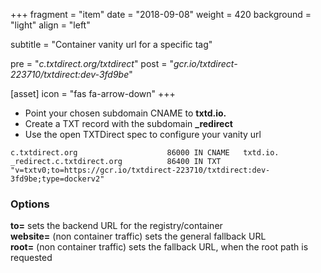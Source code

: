 +++
fragment = "item"
date = "2018-09-08"
weight = 420
background = "light"
align = "left"

subtitle = "Container vanity url for a specific tag"

pre = "*c.txtdirect.org/txtdirect*"
post = "*gcr.io/txtdirect-223710/txtdirect:dev-3fd9be*"

[asset]
  icon = "fas fa-arrow-down"
+++

* Point your chosen subdomain CNAME to **txtd.io.**
* Create a TXT record with the subdomain **_redirect**
* Use the open TXTDirect spec to configure your vanity url

```text
c.txtdirect.org                    86000 IN CNAME   txtd.io.
_redirect.c.txtdirect.org          86400 IN TXT     "v=txtv0;to=https://gcr.io/txtdirect-223710/txtdirect:dev-3fd9be;type=dockerv2"
```

### Options
**to=** sets the backend URL for the registry/container  
**website=** (non container traffic) sets the general fallback URL  
**root=** (non container traffic) sets the fallback URL, when the root path is requested
